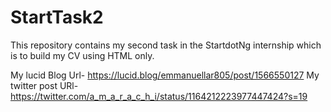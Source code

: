 # StartTask2
This repository contains my second task in the StartdotNg internship which is to build my CV using HTML only.

My lucid Blog Url- https://lucid.blog/emmanuellar805/post/1566550127
My twitter post URl-https://twitter.com/a_m_a_r_a_c_h_i/status/1164212223977447424?s=19
